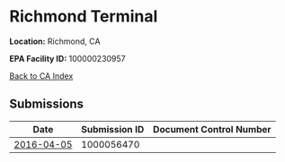 # Richmond Terminal

**Location:** Richmond, CA

**EPA Facility ID:** 100000230957

[Back to CA Index](../../index.md)

## Submissions

| Date | Submission ID | Document Control Number |
|------|--------------|-------------------------|
| [2016-04-05](submissions/1000056470.md) | 1000056470 |  |
